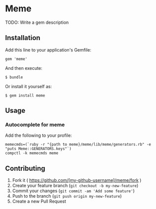 # Meme

TODO: Write a gem description

## Installation

Add this line to your application's Gemfile:

    gem 'meme'

And then execute:

    $ bundle

Or install it yourself as:

    $ gem install meme

## Usage

### Autocomplete for meme

Add the following to your profile:
```
memecmds=(`ruby -r "{path to meme}/meme/lib/meme/generators.rb" -e "puts Meme::GENERATORS.keys"`)
compctl -k memecmds meme
```
## Contributing

1. Fork it ( https://github.com/[my-github-username]/meme/fork )
2. Create your feature branch (`git checkout -b my-new-feature`)
3. Commit your changes (`git commit -am 'Add some feature'`)
4. Push to the branch (`git push origin my-new-feature`)
5. Create a new Pull Request
